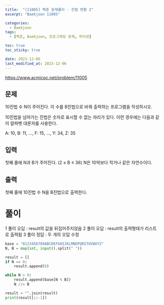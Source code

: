 ```yaml
---
title:  "[11005] 백준 문제풀이 - 진법 변환 2"
excerpt: "Baekjoon 11005"

categories:
  - Baekjoon
tags:
  - [백준, Baekjoon, 프로그래밍 문제, 파이썬]

toc: true
toc_sticky: true

date: 2023-12-06
last_modified_at: 2023-12-06
---
```


https://www.acmicpc.net/problem/11005

## 문제
10진법 수 N이 주어진다. 이 수를 B진법으로 바꿔 출력하는 프로그램을 작성하시오.

10진법을 넘어가는 진법은 숫자로 표시할 수 없는 자리가 있다. 이런 경우에는 다음과 같이 알파벳 대문자를 사용한다.

A: 10, B: 11, ..., F: 15, ..., Y: 34, Z: 35

## 입력
첫째 줄에 N과 B가 주어진다. (2 ≤ B ≤ 36) N은 10억보다 작거나 같은 자연수이다.

## 출력
첫째 줄에 10진법 수 N을 B진법으로 출력한다.

# 풀이
1 풀이 오답 : result의 값을 뒤집어주지않음
2 풀이 오답 : result의 출력형태가 리스트로 출력됨
3 풀이 정답 : 두 개의 오답 수정
```py
base = "0123456789ABCDEFGHIJKLMNOPQRSTUVWXYZ"
N, B = map(int, input().split(" "))

result = []
if N == 0:
    result.append(0)

while N > 0:
    result.append(base[N % B])
    N //= B

result = "".join(result)
print(result[::-1])
```